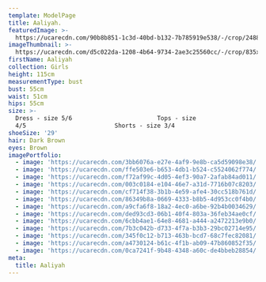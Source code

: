 ```yaml
---
template: ModelPage
title: Aaliyah.
featuredImage: >-
  https://ucarecdn.com/90b8b851-1c3d-40bd-b132-7b785919e538/-/crop/2488x705/7,276/-/preview/
imageThumbnail: >-
  https://ucarecdn.com/d5c022da-1208-4b64-9734-2ae3c25560cc/-/crop/835x1287/757,0/-/preview/
firstName: Aaliyah
collection: Girls
height: 115cm
measurementType: bust
bust: 55cm
waist: 51cm
hips: 55cm
size: >-
  Dress - size 5/6                        Tops - size
  4/5                         Shorts - size 3/4
shoeSize: '29'
hair: Dark Brown
eyes: Brown
imagePortfolio:
  - image: 'https://ucarecdn.com/3bb6076a-e27e-4af9-9e8b-ca5d59098e38/'
  - image: 'https://ucarecdn.com/ffe503e6-b653-4db1-b524-c5524062f774/'
  - image: 'https://ucarecdn.com/f72af99c-4d05-4ef3-90a7-2afab84ad011/'
  - image: 'https://ucarecdn.com/003c0184-e104-46e7-a31d-7716b07c8203/'
  - image: 'https://ucarecdn.com/cf714f38-3b1b-4e59-afe4-30cc518b761d/'
  - image: 'https://ucarecdn.com/86349b8a-0669-4333-b8b5-4d953cc0f4b0/'
  - image: 'https://ucarecdn.com/a9cfa6f8-18a2-4ec0-a6be-92b4b0034629/'
  - image: 'https://ucarecdn.com/ded93cd3-06b1-40f4-803a-36feb34ae0cf/'
  - image: 'https://ucarecdn.com/6cbb4ae1-64e8-4681-a444-a2472213e9b0/'
  - image: 'https://ucarecdn.com/7b3c042b-d733-4f7a-b3b3-29bc02714e95/'
  - image: 'https://ucarecdn.com/345f0c12-b713-463b-bcd7-68c7fec82081/'
  - image: 'https://ucarecdn.com/a4730124-b61c-4f1b-ab09-47b860852f35/'
  - image: 'https://ucarecdn.com/0ca7241f-9b48-4348-a60c-de4bbeb28854/'
meta:
  title: Aaliyah
---
```


